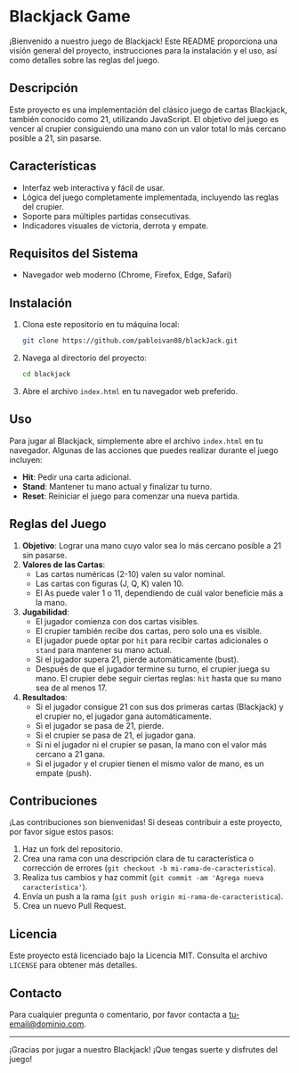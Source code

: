 # Blackjack Game

¡Bienvenido a nuestro juego de Blackjack! Este README proporciona una visión general del proyecto, instrucciones para la instalación y el uso, así como detalles sobre las reglas del juego.

## Descripción

Este proyecto es una implementación del clásico juego de cartas Blackjack, también conocido como 21, utilizando JavaScript. El objetivo del juego es vencer al crupier consiguiendo una mano con un valor total lo más cercano posible a 21, sin pasarse.

## Características

- Interfaz web interactiva y fácil de usar.
- Lógica del juego completamente implementada, incluyendo las reglas del crupier.
- Soporte para múltiples partidas consecutivas.
- Indicadores visuales de victoria, derrota y empate.

## Requisitos del Sistema

- Navegador web moderno (Chrome, Firefox, Edge, Safari)

## Instalación

1. Clona este repositorio en tu máquina local:
    ```sh
    git clone https://github.com/pabloivan08/blackJack.git
    ```

2. Navega al directorio del proyecto:
    ```sh
    cd blackjack
    ```

3. Abre el archivo `index.html` en tu navegador web preferido.

## Uso

Para jugar al Blackjack, simplemente abre el archivo `index.html` en tu navegador. Algunas de las acciones que puedes realizar durante el juego incluyen:

- **Hit**: Pedir una carta adicional.
- **Stand**: Mantener tu mano actual y finalizar tu turno.
- **Reset**: Reiniciar el juego para comenzar una nueva partida.

## Reglas del Juego

1. **Objetivo**: Lograr una mano cuyo valor sea lo más cercano posible a 21 sin pasarse.
2. **Valores de las Cartas**:
    - Las cartas numéricas (2-10) valen su valor nominal.
    - Las cartas con figuras (J, Q, K) valen 10.
    - El As puede valer 1 o 11, dependiendo de cuál valor beneficie más a la mano.
3. **Jugabilidad**:
    - El jugador comienza con dos cartas visibles.
    - El crupier también recibe dos cartas, pero solo una es visible.
    - El jugador puede optar por `hit` para recibir cartas adicionales o `stand` para mantener su mano actual.
    - Si el jugador supera 21, pierde automáticamente (bust).
    - Después de que el jugador termine su turno, el crupier juega su mano. El crupier debe seguir ciertas reglas: `hit` hasta que su mano sea de al menos 17.
4. **Resultados**:
    - Si el jugador consigue 21 con sus dos primeras cartas (Blackjack) y el crupier no, el jugador gana automáticamente.
    - Si el jugador se pasa de 21, pierde.
    - Si el crupier se pasa de 21, el jugador gana.
    - Si ni el jugador ni el crupier se pasan, la mano con el valor más cercano a 21 gana.
    - Si el jugador y el crupier tienen el mismo valor de mano, es un empate (push).

## Contribuciones

¡Las contribuciones son bienvenidas! Si deseas contribuir a este proyecto, por favor sigue estos pasos:

1. Haz un fork del repositorio.
2. Crea una rama con una descripción clara de tu característica o corrección de errores (`git checkout -b mi-rama-de-caracteristica`).
3. Realiza tus cambios y haz commit (`git commit -am 'Agrega nueva característica'`).
4. Envía un push a la rama (`git push origin mi-rama-de-caracteristica`).
5. Crea un nuevo Pull Request.

## Licencia

Este proyecto está licenciado bajo la Licencia MIT. Consulta el archivo `LICENSE` para obtener más detalles.

## Contacto

Para cualquier pregunta o comentario, por favor contacta a [tu-email@dominio.com](mailto:tu-email@dominio.com).

---

¡Gracias por jugar a nuestro Blackjack! ¡Que tengas suerte y disfrutes del juego!